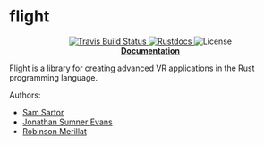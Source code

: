 # flight

<p align="center">
  <a href="https://travis-ci.org/CSM-Dream-Team/flight">
      <img src="https://img.shields.io/travis/CSM-Dream-Team/flight/master.svg?style=flat-square" alt="Travis Build Status">
  </a>
  <a href="https://csm-dream-team.github.io/flight/">
      <img src="https://csm-dream-team.github.io/flight/doc_shield.svg" alt="Rustdocs">
  </a>
  <img src="https://img.shields.io/github/license/CSM-Dream-Team/flight.svg?style=flat-square" alt="License">
  <br>
  <strong><a href="https://csm-dream-team.github.io/flight/">Documentation</a></strong>
</p>

Flight is a library for creating advanced VR applications in the Rust programming language.

Authors:

- [Sam Sartor](https://github.com/samsartor)
- [Jonathan Sumner Evans](https://github.com/sumnerevans)
- [Robinson Merillat](https://github.com/BloodRaine)